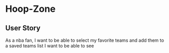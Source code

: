 # Hoop-Zone

## User Story
As a nba fan, I want to be able to select my favorite teams and add them to a saved teams list
I want to be able to see
